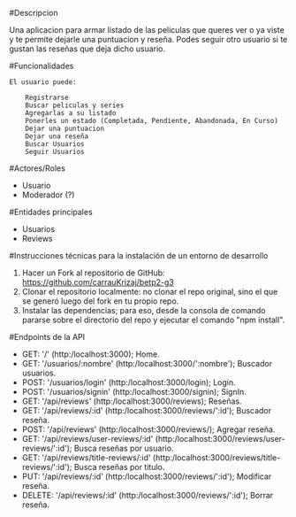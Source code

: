 #Descripcion

Una aplicacion para armar listado de las peliculas que queres ver o ya viste y te permite dejarle una puntuacion y reseña. Podes seguir otro usuario si te gustan las reseñas
que deja dicho usuario.

#Funcionalidades

    El usuario puede:

        Registrarse
        Buscar peliculas y series
        Agregarlas a su listado
        Ponerles un estado (Completada, Pendiente, Abandonada, En Curso)
        Dejar una puntuacion
        Dejar una reseña
        Buscar Usuarios
        Seguir Usuarios

#Actores/Roles

- Usuario
- Moderador (?)

#Entidades principales

- Usuarios
- Reviews

#Instrucciones técnicas para la instalación de un entorno de desarrollo

1. Hacer un Fork al repositorio de GitHub: https://github.com/carrauKrizaj/betp2-g3
2. Clonar el repositorio localmente: no clonar el repo original, sino el que se generó luego del fork en tu propio repo.
3. Instalar las dependencias; para eso, desde la consola de comando pararse sobre el directorio del repo y ejecutar el comando "npm install".

#Endpoints de la API

- GET: '/' (http:/localhost:3000); Home.
- GET: '/usuarios/:nombre' (http:/localhost:3000/':nombre'); Buscador usuarios. 
- POST: '/usuarios/login' (http:/localhost:3000/login); Login.
- POST: '/usuarios/signin' (http:/localhost:3000/signin); SignIn.
- GET: '/api/reviews' (http:/localhost:3000/reviews); Reseñas.
- GET: '/api/reviews/:id' (http:/localhost:3000/reviews/':id'); Buscador reseña.
- POST: '/api/reviews' (http:/localhost:3000/reviews/); Agregar reseña.
- GET: '/api/reviews/user-reviews/:id' (http:/localhost:3000/reviews/user-reviews/':id'); Busca reseñas por usuario.
- GET: '/api/reviews/title-reviews/:id' (http:/localhost:3000/reviews/title-reviews/':id'); Busca reseñas por titulo.
- PUT: '/api/reviews/:id' (http:/localhost:3000/reviews/':id'); Modificar reseña.
- DELETE: '/api/reviews/:id' (http:/localhost:3000/reviews/':id'); Borrar reseña.
